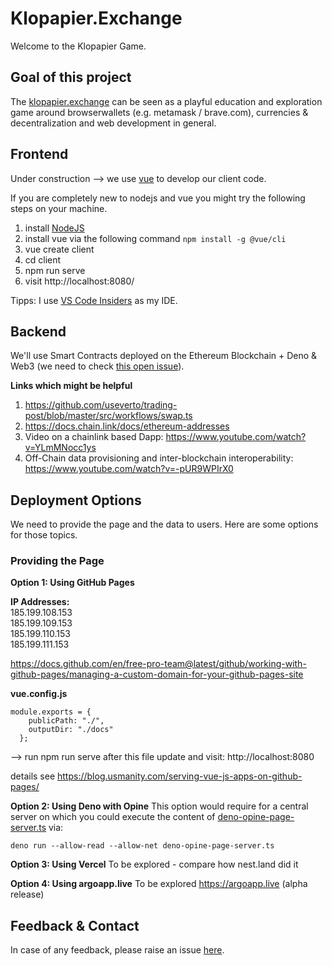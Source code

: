 # Klopapier.Exchange

Welcome to the Klopapier Game.

## Goal of this project
The [klopapier.exchange](https://klopapier.exchange) can be seen as a playful education and exploration game around browserwallets (e.g. metamask / brave.com), currencies & decentralization and web development in general.

## Frontend
Under construction --> we use [vue](https://cli.vuejs.org/) to develop our client code.  

If you are completely new to nodejs and vue you might try the following steps on your machine.  

1. install [NodeJS](https://nodejs.org/en/)
2. install vue via the following command ```npm install -g @vue/cli```
3. vue create client 
4. cd client
5. npm run serve
6. visit http://localhost:8080/

Tipps: 
I use [VS Code Insiders](https://code.visualstudio.com/insiders/) as my IDE.  

## Backend
We'll use Smart Contracts deployed on the Ethereum Blockchain + Deno & Web3 (we need to check [this open issue](https://github.com/ethereum/web3.js/issues/3700)).  

**Links which might be helpful**
1. https://github.com/useverto/trading-post/blob/master/src/workflows/swap.ts  
2. https://docs.chain.link/docs/ethereum-addresses    
3. Video on a chainlink based Dapp: https://www.youtube.com/watch?v=YLmMNocc1ys  
4. Off-Chain data provisioning and inter-blockchain interoperability: https://www.youtube.com/watch?v=-pUR9WPIrX0


## Deployment Options
We need to provide the page and the data to users. Here are some options for those topics.
### Providing the Page
**Option 1: Using GitHub Pages**

**IP Addresses:**  
185.199.108.153  
185.199.109.153  
185.199.110.153  
185.199.111.153  

https://docs.github.com/en/free-pro-team@latest/github/working-with-github-pages/managing-a-custom-domain-for-your-github-pages-site

**vue.config.js**
```
module.exports = {
    publicPath: "./",
    outputDir: "./docs"
  };
```

--> run npm run serve after this file update and visit: http://localhost:8080   

details see https://blog.usmanity.com/serving-vue-js-apps-on-github-pages/


**Option 2: Using Deno with Opine**
This option would require for a central server on which you could execute the content of [deno-opine-page-server.ts]() via:  
```
deno run --allow-read --allow-net deno-opine-page-server.ts
```

**Option 3: Using Vercel**
To be explored - compare how nest.land did it

**Option 4: Using argoapp.live**
To be explored https://argoapp.live (alpha release)


## Feedback & Contact
In case of any feedback, please raise an issue [here](https://github.com/michael-spengler/klopapier.exchange/issues/new).

